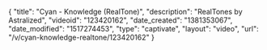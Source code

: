{
    "title": "Cyan - Knowledge (RealTone)",
    "description": "RealTones by Astralized",
    "videoid": "123420162",
    "date_created": "1381353067",
    "date_modified": "1517274453",
    "type": "captivate",
    "layout": "video",
    "url": "\/v\/cyan-knowledge-realtone\/123420162"
}